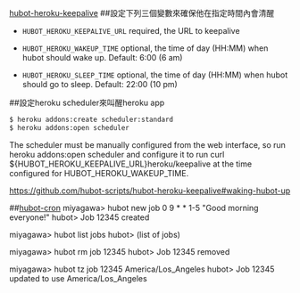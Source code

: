 [hubot-heroku-keepalive](https://github.com/hubot-scripts/hubot-heroku-keepalive)
##設定下列三個變數來確保他在指定時間內會清醒
* `HUBOT_HEROKU_KEEPALIVE_URL` 
 required, the URL to keepalive

* `HUBOT_HEROKU_WAKEUP_TIME` 
optional, the time of day (HH:MM) when hubot should wake up. Default: 6:00 (6 am)

* `HUBOT_HEROKU_SLEEP_TIME` 
optional, the time of day (HH:MM) when hubot should go to sleep. Default: 22:00 (10 pm)

##設定heroku scheduler來叫醒heroku app
```sh
$ heroku addons:create scheduler:standard
$ heroku addons:open scheduler
```

The scheduler must be manually configured from the web interface, so run heroku addons:open scheduler and configure it to run curl ${HUBOT_HEROKU_KEEPALIVE_URL}heroku/keepalive at the time configured for HUBOT_HEROKU_WAKEUP_TIME.

https://github.com/hubot-scripts/hubot-heroku-keepalive#waking-hubot-up

##[hubot-cron](https://github.com/miyagawa/hubot-cron)
miyagawa> hubot new job 0 9 * * 1-5 "Good morning everyone!"
hubot> Job 12345 created

miyagawa> hubot list jobs
hubot> (list of jobs)

miyagawa> hubot rm job 12345
hubot> Job 12345 removed

miyagawa> hubot tz job 12345 America/Los_Angeles
hubot> Job 12345 updated to use America/Los_Angeles
